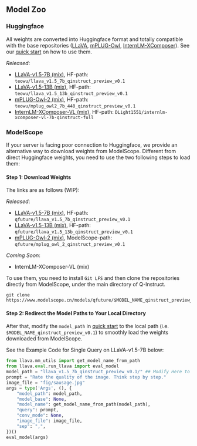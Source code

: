 ## Model Zoo


### Huggingface


All weights are converted into Huggingface format and totally compatible with the base repositories ([LLaVA](https://github.com/haotian-liu/LLaVA/), [mPLUG-Owl](https://github.com/X-PLUG/mPLUG-Owl/), [InternLM-XComposer](https://github.com/InternLM/InternLM-XComposer)). See our [quick start](../README.md#quick-start) on how to use them.

_Released_:

- [LLaVA-v1.5-7B (mix)](https://huggingface.co/teowu/llava_v1.5_7b_qinstruct_preview_v0.1), HF-path: `teowu/llava_v1.5_7b_qinstruct_preview_v0.1`
- [LLaVA-v1.5-13B (mix)](https://huggingface.co/teowu/llava_v1.5_13b_qinstruct_preview_v0.1), HF-path: `teowu/llava_v1.5_13b_qinstruct_preview_v0.1`
- [mPLUG-Owl-2 (mix)](https://huggingface.co/teowu/mplug_owl2_7b_448_qinstruct_preview_v0.1), HF-path: `teowu/mplug_owl2_7b_448_qinstruct_preview_v0.1`
- [InternLM-XComposer-VL (mix)](https://huggingface.co/DLight1551/internlm-xcomposer-vl-7b-qinstruct-full), HF-path: `DLight1551/internlm-xcomposer-vl-7b-qinstruct-full`


### ModelScope

If your server is facing poor connection to Huggingface, we provide an alternative way to download weights from ModelScope. Different from direct Huggingface weights, you need to use the two following steps to load them:

#### Step 1: Download Weights


The links are as follows (WIP):


_Released_:

- [LLaVA-v1.5-7B (mix)](https://www.modelscope.cn/models/qfuture/llava_v1.5_7b_qinstruct_preview_v0.1), HF-path: `qfuture/llava_v1.5_7b_qinstruct_preview_v0.1`
- [LLaVA-v1.5-13B (mix)](https://www.modelscope.cn/models/qfuture/llava_v1.5_13b_qinstruct_preview_v0.1), HF-path: `qfuture/llava_v1.5_13b_qinstruct_preview_v0.1`
- [mPLUG-Owl-2 (mix)](https://www.modelscope.cn/models/qfuture/mplug_owl_2_qinstruct_preview_v0.1), ModelScope-path: `qfuture/mplug_owl_2_qinstruct_preview_v0.1`


_Coming Soon_:

- InternLM-XComposer-VL (mix)

To use them, you need to install `Git LFS` and then clone the repositories directly from ModelScope, under the main directory of Q-Instruct.

```shell
git clone https://www.modelscope.cn/models/qfuture/$MODEL_NAME_qinstruct_preview_v0.1.git
```

#### Step 2: Redirect the Model Paths to Your Local Directory

After that, modify the `model_path` in [quick start](../README.md#quick-start) to the local path (i.e. `$MODEL_NAME_qinstruct_preview_v0.1`) to smoothly load the weights downloaded from ModelScope.


See the Example Code for Single Query on LLaVA-v1.5-7B below:
    
```python
from llava.mm_utils import get_model_name_from_path
from llava.eval.run_llava import eval_model
model_path = "llava_v1.5_7b_qinstruct_preview_v0.1/" ## Modify Here to Your Local Relative Path ##
prompt = "Rate the quality of the image. Think step by step."
image_file = "fig/sausage.jpg"
args = type('Args', (), {
    "model_path": model_path,
    "model_base": None,
    "model_name": get_model_name_from_path(model_path),
    "query": prompt,
    "conv_mode": None,
    "image_file": image_file,
    "sep": ",",
})()
eval_model(args)
```
